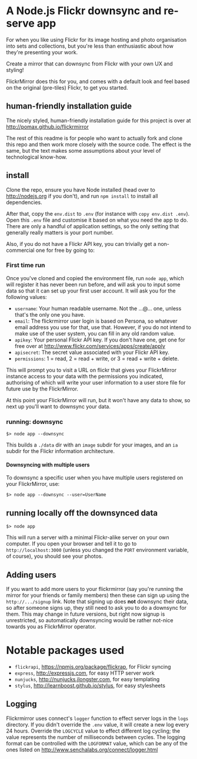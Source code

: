 # A Node.js Flickr downsync and re-serve app

For when you like using Flickr for its image hosting and photo organisation into sets and collections, but you're less than enthusiastic about how they're presenting your work.

Create a mirror that can downsync from Flickr with your own UX and styling!

FlickrMirror does this for you, and comes with a default look and feel based on the original (pre-tiles) Flickr, to get you started.

## human-friendly installation guide

The nicely styled, human-friendly installation guide for this project is over at http://pomax.github.io/flickrmirror

The rest of this readme is for people who want to actually fork and clone this repo and then work more closely with the source code. The effect is the same, but the text makes some assumptions about your level of technological know-how.

## install

Clone the repo, ensure you have Node installed (head over to http://nodejs.org if you don't), and run `npm install` to install all dependencies.

After that, copy the `env.dist` to `.env` (for instance with `copy env.dist .env`). Open this `.env` file and customise it based on what you need the app to do. There are only a handful of application settings, so the only setting that generally really matters is your port number.

Also, if you do not have a Flickr API key, you can trivially get a non-commercial one for free by going to:

### First time run

Once you've cloned and copied the environment file, run `node app`, which will register it has never been run before, and will ask you to input some data so that it can set up your first user account. It will ask you for the following values:

* `username`: Your human readable username. Not the ...@... one, unless that's the only one you have.
* `email`: The flickrmirror user login is based on Persona, so whatever email address you use for that, use that. However, if you do not intend to make use of the user system, you can fill in any old random value.
* `apikey`: Your personal Flickr API key. If you don't have one, get one for free over at http://www.flickr.com/services/apps/create/apply
* `apisecret`: The secret value associated with your Flickr API key.
* `permissions`:  1 = read, 2 = read + write, or 3 = read + write + delete.

This will prompt you to visit a URL on flickr that gives your FlickrMirror instance access to your data with the permissions you indicated, authorising of which will write your user information to a user store file for future use by the FlickrMirror.

At this point your FlickrMirror will run, but it won't have any data to show, so next up you'll want to downsync your data.

### running: downsync

```
$> node app --downsync
```

This builds a `./data` dir with an `image` subdir for your images, and an `ia` subdir for the Flickr information architecture.

#### Downsyncing with multiple users

To downsync a specific user when you have multiple users registered on your FlickrMirror, use:

```
$> node app --downsync --user=UserName
```

## running locally off the downsynced data

```
$> node app
```

This will run a server with a minimal Flickr-alike server on your own computer. If you open your browser and tell it to go to `http://localhost:3000` (unless you changed the `PORT` environment variable, of course), you should see your photos.

## Adding users

If you want to add more users to your flickrmirror (say you're running the mirror for your friends or family members) then these can sign up using the `http://.../signup` link. Note that signing up does **not** downsync their data, so after someone signs up, they still need to ask you to do a downsync for them. This may change in future versions, but right now signup is unrestricted, so automatically downsyncing would be rather not-nice towards you as FlickrMirror operator.

# Notable packages used

* `flickrapi`, https://npmjs.org/package/flickrap, for Flickr syncing
* `express`, http://expressjs.com, for easy HTTP server work
* `nunjucks`, http://nunjucks.jlongster.com, for easy templating
* `stylus`, http://learnboost.github.io/stylus, for easy stylesheets

## Logging

Flickrmirror uses connect's `logger` function to effect server logs in the `logs` directory. If you didn't override the `.env` value, it will create a new log every 24 hours. Override the `LOGCYCLE` value to effect different log cycling; the value represents the number of milliseconds between cycles. The logging format can be controlled with the `LOGFORMAT` value, which can be any of the ones listed on http://www.senchalabs.org/connect/logger.html
